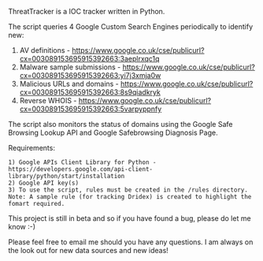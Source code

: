 ThreatTracker is a IOC tracker written in Python. 

The script queries 4 Google Custom Search Engines periodically to identify new:

1) AV definitions - https://www.google.co.uk/cse/publicurl?cx=003089153695915392663:3aeplrxqc1q
2) Malware sample submissions - https://www.google.co.uk/cse/publicurl?cx=003089153695915392663:yi7j3xmja0w
3) Malicious URLs and domains - https://www.google.co.uk/cse/publicurl?cx=003089153695915392663:8s9qiadkryk
4) Reverse WHOIS - https://www.google.co.uk/cse/publicurl?cx=003089153695915392663:5varpyppnfy

The script also monitors the status of domains using the Google Safe Browsing Lookup API and Google Safebrowsing Diagnosis Page.

Requirements:

	1) Google APIs Client Library for Python - https://developers.google.com/api-client-library/python/start/installation
	2) Google API key(s)
	3) To use the script, rules must be created in the /rules directory. 
	Note: A sample rule (for tracking Dridex) is created to highlight the fomart required.

This project is still in beta and so if you have found a bug, please do let me know :-)

Please feel free to email me should you have any questions. I am always on the look out for new data sources and new ideas!



